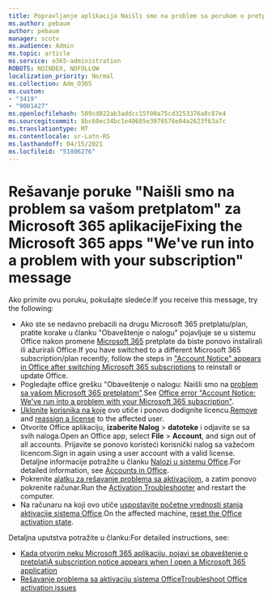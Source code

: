 ```yaml
---
title: Popravljanje aplikacija Naišli smo na problem sa porukom o pretplati
ms.author: pebaum
author: pebaum
manager: scotv
ms.audience: Admin
ms.topic: article
ms.service: o365-administration
ROBOTS: NOINDEX, NOFOLLOW
localization_priority: Normal
ms.collection: Adm_O365
ms.custom:
- "3419"
- "9001427"
ms.openlocfilehash: 509cd022ab3addcc15f00a75cd3253376a8c87e4
ms.sourcegitcommit: 8bc60ec34bc1e40685e3976576e04a2623f63a7c
ms.translationtype: MT
ms.contentlocale: sr-Latn-RS
ms.lasthandoff: 04/15/2021
ms.locfileid: "51806276"
---
```

# <a name="fixing-the-microsoft-365-apps-weve-run-into-a-problem-with-your-subscription-message"></a><span data-ttu-id="49b49-102">Rešavanje poruke "Naišli smo na problem sa vašom pretplatom" za Microsoft 365 aplikacije</span><span class="sxs-lookup"><span data-stu-id="49b49-102">Fixing the Microsoft 365 apps "We've run into a problem with your subscription" message</span></span>

<span data-ttu-id="49b49-103">Ako primite ovu poruku, pokušajte sledeće:</span><span class="sxs-lookup"><span data-stu-id="49b49-103">If you receive this message, try the following:</span></span>

- <span data-ttu-id="49b49-104">Ako ste se nedavno prebacili na drugu Microsoft 365 pretplatu/plan, pratite korake u članku "Obaveštenje o nalogu" pojavljuje se u sistemu Office nakon promene [Microsoft 365](https://support.office.com/article/account-notice-appears-in-office-after-switching-office-365-plans-857dc33a-1efc-4ce7-ac3f-ef616314e27d) pretplate da biste ponovo instalirali ili ažurirali Office.</span><span class="sxs-lookup"><span data-stu-id="49b49-104">If you have switched to a different Microsoft 365 subscription/plan recently, follow the steps in ["Account Notice" appears in Office after switching Microsoft 365 subscriptions](https://support.office.com/article/account-notice-appears-in-office-after-switching-office-365-plans-857dc33a-1efc-4ce7-ac3f-ef616314e27d) to reinstall or update Office.</span></span>
- <span data-ttu-id="49b49-105">Pogledajte office grešku "Obaveštenje o nalogu: Naišli smo na [problem sa vašom Microsoft 365 pretplatom"](https://support.office.com/article/office-error-account-notice-we-ve-run-into-a-problem-with-your-office-365-subscription-17f71ecb-f53c-4f3d-ae18-7230ca1594c1).</span><span class="sxs-lookup"><span data-stu-id="49b49-105">See [Office error "Account Notice: We've run into a problem with your Microsoft 365 subscription"](https://support.office.com/article/office-error-account-notice-we-ve-run-into-a-problem-with-your-office-365-subscription-17f71ecb-f53c-4f3d-ae18-7230ca1594c1).</span></span> 
- <span data-ttu-id="49b49-106">[Uklonite](https://docs.microsoft.com/microsoft-365/admin/manage/remove-licenses-from-users) [korisnika na koje](https://docs.microsoft.com/microsoft-365/admin/manage/assign-licenses-to-users) ovo utiče i ponovo dodignite licencu.</span><span class="sxs-lookup"><span data-stu-id="49b49-106">[Remove](https://docs.microsoft.com/microsoft-365/admin/manage/remove-licenses-from-users) and [reassign a license](https://docs.microsoft.com/microsoft-365/admin/manage/assign-licenses-to-users) to the affected user.</span></span>
- <span data-ttu-id="49b49-107">Otvorite Office aplikaciju, **izaberite Nalog**  >  **datoteke** i odjavite se sa svih naloga.</span><span class="sxs-lookup"><span data-stu-id="49b49-107">Open an Office app, select **File** > **Account**, and sign out of all accounts.</span></span> <span data-ttu-id="49b49-108">Prijavite se ponovo koristeći korisnički nalog sa važećom licencom.</span><span class="sxs-lookup"><span data-stu-id="49b49-108">Sign in again using a user account with a valid license.</span></span> <span data-ttu-id="49b49-109">Detaljne informacije potražite u članku [Nalozi u sistemu Office](https://support.office.com/article/628ea040-f265-49de-b986-be09c3ebf8a9).</span><span class="sxs-lookup"><span data-stu-id="49b49-109">For detailed information, see [Accounts in Office](https://support.office.com/article/628ea040-f265-49de-b986-be09c3ebf8a9).</span></span>
- <span data-ttu-id="49b49-110">Pokrenite [alatku za rešavanje problema sa aktivacijom](https://aka.ms/SARA-OfficeActivation-Alchemy), a zatim ponovo pokrenite računar.</span><span class="sxs-lookup"><span data-stu-id="49b49-110">Run the [Activation Troubleshooter](https://aka.ms/SARA-OfficeActivation-Alchemy) and restart the computer.</span></span>
- <span data-ttu-id="49b49-111">Na računaru na koji ovo utiče [uspostavite početne vrednosti stanja aktivacije sistema Office](https://docs.microsoft.com/office365/troubleshoot/activation/reset-office-365-proplus-activation-state).</span><span class="sxs-lookup"><span data-stu-id="49b49-111">On the affected machine, [reset the Office activation state](https://docs.microsoft.com/office365/troubleshoot/activation/reset-office-365-proplus-activation-state).</span></span>

<span data-ttu-id="49b49-112">Detaljna uputstva potražite u članku:</span><span class="sxs-lookup"><span data-stu-id="49b49-112">For detailed instructions, see:</span></span>
- [<span data-ttu-id="49b49-113">Kada otvorim neku Microsoft 365 aplikaciju, pojavi se obaveštenje o pretplati</span><span class="sxs-lookup"><span data-stu-id="49b49-113">A subscription notice appears when I open a Microsoft 365 application</span></span>](https://support.office.com/article/4cabe32c-f594-4c0e-9191-3d3ade10cceb)
- [<span data-ttu-id="49b49-114">Rešavanje problema sa aktivaciju sistema Office</span><span class="sxs-lookup"><span data-stu-id="49b49-114">Troubleshoot Office activation issues</span></span>](https://support.office.com/article/0d23d3c0-c19c-4b2f-9845-5344fedc4380)